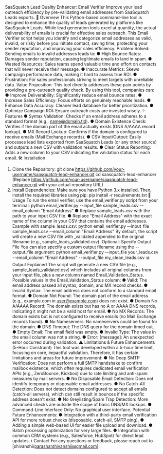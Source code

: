 SaaSquatch Lead Quality Enhancer: Email Verifier
Improve your lead outreach efficiency by pre-validating email addresses from
SaaSquatch Leads exports.
🚀 Overview
This Python-based command-line tool is designed to enhance the quality of leads
generated by platforms like SaaSquatch Leads. While lead generation tools excel at
quantity, the actual deliverability of emails is crucial for effective sales outreach. This
Email Verifier script helps you identify and categorize email addresses as valid, invalid,
or risky before you initiate contact, saving time, protecting your sender reputation,
and improving your sales efficiency.
Problem Solved:
Sending emails to invalid addresses leads to:
● High Bounce Rates: Damages sender reputation, causing legitimate emails to
land in spam.
● Wasted Resources: Sales teams spend valuable time and effort on contacts that
will never receive their message.
● Inaccurate Metrics: Skews campaign performance data, making it hard to
assess true ROI.
● Frustration: For sales professionals striving to meet targets with unreliable data.
Value Proposition:
This tool directly addresses these pain points by providing a pre-outreach quality
check. By using this tool, companies can:
● Improve Deliverability: Significantly reduce email bounce rates.
● Increase Sales Efficiency: Focus efforts on genuinely reachable leads.
● Enhance Data Accuracy: Cleaner lead database for better prioritization.
● Optimize Campaign ROI: Ensure outreach costs are invested wisely.
✨ Features
● Syntax Validation: Checks if an email address adheres to a standard format
(e.g., name@domain.tld).
● Domain Existence Check: Verifies if the domain part of the email actually exists
(DNS A/AAAA record lookup).
● MX Record Lookup: Confirms if the domain is configured to receive emails (Mail
Exchange records).
● CSV Input/Output: Easily processes lead lists exported from SaaSquatch Leads
(or any other source) and outputs a new CSV with validation results.
● Clear Status Reporting: Adds a new column to your CSV indicating the validation
status for each email.
🛠 Installation
1. Clone the Repository:
git clone https://github.com/your-username/saasquatch-lead-enhancer.git
cd saasquatch-lead-enhancer
(Replace https://github.com/your-username/saasquatch-lead-enhancer.git with
your actual repository URL)
2. Install Dependencies:
Make sure you have Python 3.x installed. Then, install the required libraries using
pip:
pip install -r requirements.txt
🚀 Usage
To run the email verifier, use the email_verifier.py script from your terminal:
python email_verifier.py --input_file sample_leads.csv --email_column "Email
Address"
● Replace sample_leads.csv with the path to your input CSV
file.
● Replace "Email Address" with the exact name of the column in your CSV that
contains the email addresses.
Example with sample_leads.csv:
python email_verifier.py --input_file sample_leads.csv --email_column "Email
Address"
By default, the script will create a new CSV file with _validated appended to the
original filename (e.g., sample_leads_validated.csv).
Optional: Specify Output File
You can also specify a custom output filename using the --output_file argument:
python email_verifier.py --input_file your_leads.csv --email_column "Email Address"
--output_file my_clean_leads.csv
📊 Output Explained
The script will generate a new CSV file (e.g., sample_leads_validated.csv) which
includes all original columns from your input file, plus a new column named
Email_Validation_Status.
Possible values in the Email_Validation_Status column:
● Valid: The email address passed all syntax, domain, and MX record checks.
● Invalid Syntax: The email address does not conform to a standard email format.
● Domain Not Found: The domain part of the email address (e.g., example.com in
user@example.com) does not exist.
● Domain No A/AAAA Record: The domain exists but has no A or AAAA DNS
records, indicating it might not be a valid host for email.
● No MX Records: The domain exists but is not configured to receive emails (no Mail
Exchange records found).
● No Nameservers: No nameservers could be found for the domain.
● DNS Timeout: The DNS query for the domain timed out.
● Empty Email: The email field was empty.
● Invalid Type: The value in the email column was not a string.
● Error: [message]: An unexpected error occurred during validation.
⚠️ Limitations & Future Enhancements (5-Hour Constraint)
This tool was developed within a 5-hour time limit, focusing on core, impactful
validation. Therefore, it has certain limitations and areas for future improvement:
● No Deep SMTP Verification: Does not perform a full SMTP handshake to confirm
mailbox existence, which often requires dedicated email verification APIs (e.g.,
ZeroBounce, Kickbox) due to rate limiting and anti-spam measures by mail
servers.
● No Disposable Email Detection: Does not identify temporary or disposable
email addresses.
● No Catch-All Detection: Does not detect domains configured to accept all
emails (catch-all servers), which can still result in bounces if the specific address
doesn't exist.
● No Greylisting/Spam Trap Detection: More advanced checks are outside the
scope of basic DNS/MX lookups.
● Command-Line Interface Only: No graphical user interface.
Potential Future Enhancements:
● Integration with a third-party email verification API for more robust checks
(disposable, catch-all, SMTP ping).
● Adding a simple web-based UI for easier file upload and download.
● Batch processing optimization for very large files.
● Integration with common CRM systems (e.g., Salesforce, HubSpot) for direct lead
updates.
📞 Contact
For any questions or feedback, please reach out to
[shivanshi/parasharshivanshii@gmail.com].
